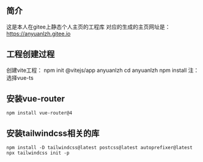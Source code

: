 ## 简介
这是本人在gitee上静态个人主页的工程库
对应的生成的主页网址是：
    https://anyuanlzh.gitee.io

## 工程创建过程
创建vite工程：
    npm init @vitejs/app anyuanlzh
    cd anyuanlzh
    npm install
    注：选择vue-ts
## 安装vue-router
    npm install vue-router@4

## 安装tailwindcss相关的库
    npm install -D tailwindcss@latest postcss@latest autoprefixer@latest
    npx tailwindcss init -p

